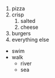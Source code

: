 1. pizza
2. crisp
   1. salted
   2. cheese
3. burgers
4. everything else

* swim
* walk
  * river
  * sea 
